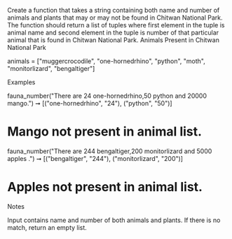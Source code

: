 Create a function that takes a string containing both name and number of animals and plants that may or may not be found in Chitwan National Park. The function should return a list of tuples where first element in the tuple is animal name and second element in the tuple is number of that particular animal that is found in Chitwan National Park.
Animals Present in Chitwan National Park

animals = ["muggercrocodile", "one-hornedrhino", "python", "moth", "monitorlizard", "bengaltiger"]

Examples

fauna_number("There are 24 one-hornedrhino,50 python and 20000 mango.") ➞ [("one-hornedrhino", "24"), ("python", "50")]
# Mango not present in animal list.

fauna_number("There are 244 bengaltiger,200 monitorlizard and 5000 apples .") ➞ [("bengaltiger", "244"), ("monitorlizard", "200")]
# Apples not present in animal list.

Notes

Input contains name and number of both animals and plants.
If there is no match, return an empty list.
